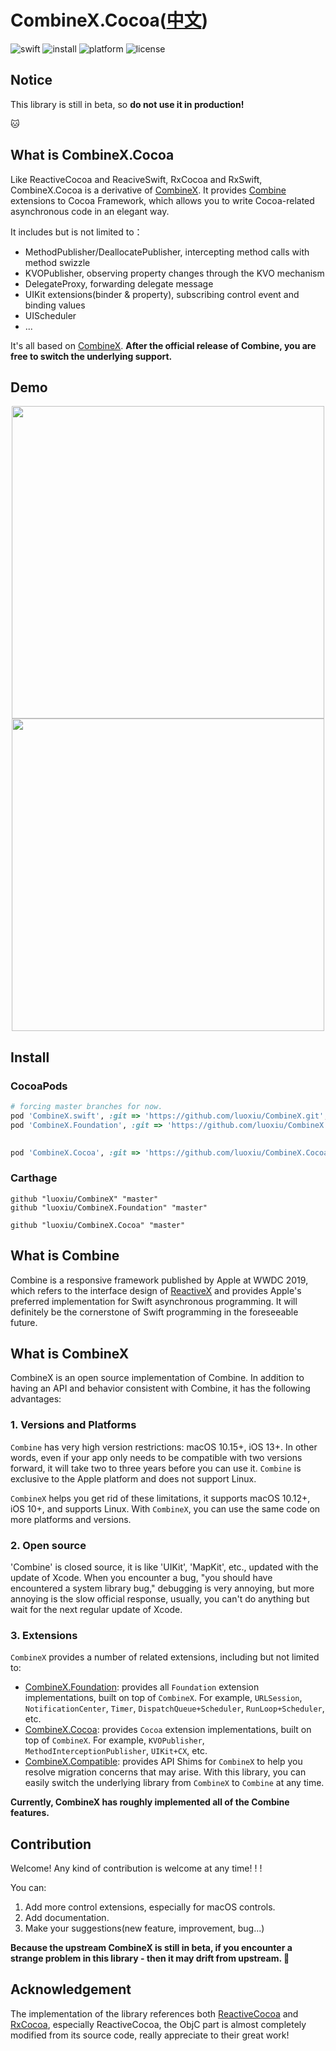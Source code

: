 # CombineX.Cocoa([中文](README.zh_cn.md))

![swift](https://img.shields.io/badge/swift-5.0-orange)
![install](https://img.shields.io/badge/install-spm%20%7C%20cocoapods%20%7C%20carthage-ff69b4)
![platform](https://img.shields.io/badge/platform-ios%20%7C%20macos%20%7C%20watchos%20%7C%20tvos-lightgrey)
![license](https://img.shields.io/github/license/luoxiu/combinex?color=black)

## Notice

This library is still in beta, so **do not use it in production!**

🐱

## What is CombineX.Cocoa

Like ReactiveCocoa and ReaciveSwift, RxCocoa and RxSwift, CombineX.Cocoa is a derivative of [CombineX](https://github.com/luoxiu/CombineX). It provides [Combine](https://developer.apple.com/documentation/combine) extensions to Cocoa Framework, which allows you to write Cocoa-related asynchronous code in an elegant way.

It includes but is not limited to：

- MethodPublisher/DeallocatePublisher, intercepting method calls with method swizzle
- KVOPublisher, observing property changes through the KVO mechanism
- DelegateProxy, forwarding delegate message
- UIKit extensions(binder & property), subscribing control event and binding values
- UIScheduler
- ...

It's all based on [CombineX](https://github.com/luoxiu/CombineX). **After the official release of Combine, you are free to switch the underlying support.**

## Demo

<p align="center">
<img src="demo.1.gif" height="500">
<img src="demo.2.gif" height="500">
</p>

## Install

### CocoaPods

```ruby
# forcing master branches for now.
pod 'CombineX.swift', :git => 'https://github.com/luoxiu/CombineX.git', :branch => 'master'
pod 'CombineX.Foundation', :git => 'https://github.com/luoxiu/CombineX.Foundation.git', :branch => 'master'
  

pod 'CombineX.Cocoa', :git => 'https://github.com/luoxiu/CombineX.Cocoa.git', :branch => 'master'
```

### Carthage

```carthage
github "luoxiu/CombineX" "master"
github "luoxiu/CombineX.Foundation" "master"

github "luoxiu/CombineX.Cocoa" "master"
```

## What is Combine

Combine is a responsive framework published by Apple at WWDC 2019, which refers to the interface design of [ReactiveX](http://reactivex.io/) and provides Apple's preferred implementation for Swift asynchronous programming. It will definitely be the cornerstone of Swift programming in the foreseeable future.

## What is CombineX

CombineX is an open source implementation of Combine. In addition to having an API and behavior consistent with Combine, it has the following advantages:

### 1. Versions and Platforms

`Combine` has very high version restrictions: macOS 10.15+, iOS 13+. In other words, even if your app only needs to be compatible with two versions forward, it will take two to three years before you can use it. `Combine` is exclusive to the Apple platform and does not support Linux.

`CombineX` helps you get rid of these limitations, it supports macOS 10.12+, iOS 10+, and supports Linux. With `CombineX`, you can use the same code on more platforms and versions.

### 2. Open source

'Combine' is closed source, it is like 'UIKit', 'MapKit', etc., updated with the update of Xcode. When you encounter a bug, "you should have encountered a system library bug," debugging is very annoying, but more annoying is the slow official response, usually, you can't do anything but wait for the next regular update of Xcode.

### 3. Extensions

`CombineX` provides a number of related extensions, including but not limited to:

- [CombineX.Foundation](https://github.com/luoxiu/CombineX.Foundation): provides all `Foundation` extension implementations, built on top of `CombineX`. For example, `URLSession`, `NotificationCenter`, `Timer`, `DispatchQueue+Scheduler`, `RunLoop+Scheduler`, etc.
- [CombineX.Cocoa](https://github.com/luoxiu/CombineX.Foundation): provides `Cocoa` extension implementations, built on top of `CombineX`. For example, `KVOPublisher`, `MethodInterceptionPublisher`, `UIKit+CX`, etc.
- [CombineX.Compatible](https://github.com/CombineXCommunity/CombineX.Compatible): provides API Shims for `CombineX` to help you resolve migration concerns that may arise. With this library, you can easily switch the underlying library from `CombineX` to `Combine` at any time.

**Currently, CombineX has roughly implemented all of the Combine features.**

## Contribution

Welcome! Any kind of contribution is welcome at any time! ! !

You can:

1. Add more control extensions, especially for macOS controls.
2. Add documentation.
3. Make your suggestions(new feature, improvement, bug...)

**Because the upstream CombineX is still in beta, if you encounter a strange problem in this library - then it may drift from upstream. 🤣**

## Acknowledgement

The implementation of the library references both [ReactiveCocoa](https://github.com/ReactiveCocoa/ReactiveCocoa) and [RxCocoa](https://github.com/ReactiveX/RxSwift), especially ReactiveCocoa, the ObjC part is almost completely modified from its source code, really appreciate to their great work!
